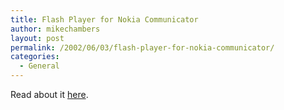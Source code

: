 ```yaml
---
title: Flash Player for Nokia Communicator
author: mikechambers
layout: post
permalink: /2002/06/03/flash-player-for-nokia-communicator/
categories:
  - General
---
```



Read about it [here][1].

 [1]: http://www.macromedia.com/macromedia/proom/pr/2002/nokia_flashplayer_now.html